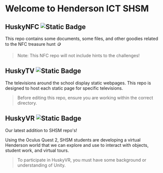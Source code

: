 # Welcome to Henderson ICT SHSM

## HuskyNFC ![Static Badge](https://img.shields.io/badge/HUSKY-NFC-yellow?link=https://github.com/mrrilett/ICT-SHSM/tree/main/HuskyNFC)
This repo contains some documents, some files, and other goodies related to the NFC treasure hunt :coin:

> Note: This NFC repo will not include hints to the challenges!

## HuskyTV ![Static Badge](https://img.shields.io/badge/HUSKY-TV-blue)
The televisions around the school display static webpages. This repo is designed to host each static page for specific televisions.
  
> Before editing this repo, ensure you are working within the correct directory.

## HuskyVR ![Static Badge](https://img.shields.io/badge/HUSKY-VR-green)
Our latest addition to SHSM repo's!

Using the Oculus Quest 2, SHSM students are developing a virtual Henderson world that we can explore and use to interact with objects, student work, and virtual tours.

> To participate in HuskyVR, you must have some background or understanding of Unity.

